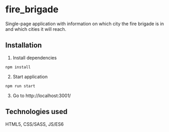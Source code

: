 # fire_brigade

Single-page application with information on which city the fire brigade is in and which cities it will reach.

## Installation

1. Install dependencies
```
npm install
```

2. Start application
```
npm run start
```

3. Go to http://localhost:3001/

## Technologies used
HTML5, CSS/SASS, JS/ES6
